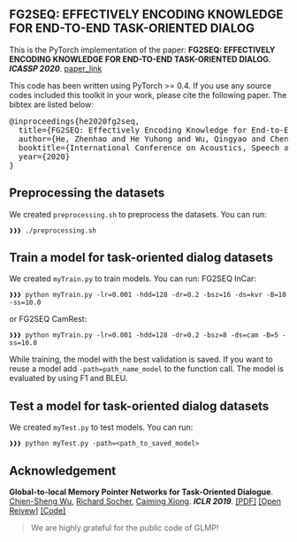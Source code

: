 ## FG2SEQ: EFFECTIVELY ENCODING KNOWLEDGE FOR END-TO-END TASK-ORIENTED DIALOG

This is the PyTorch implementation of the paper:
**FG2SEQ: EFFECTIVELY ENCODING KNOWLEDGE FOR END-TO-END TASK-ORIENTED DIALOG**. ***ICASSP 2020***. [paper_link](https://ieeexplore.ieee.org/document/9053667)


This code has been written using PyTorch >= 0.4. If you use any source codes included this toolkit in your work, please cite the following paper. The bibtex are listed below:
<pre>
@inproceedings{he2020fg2seq,
  title={FG2SEQ: Effectively Encoding Knowledge for End-to-End Task-oriented Dialog},
  author={He, Zhenhao and He Yuhong and Wu, Qingyao and Chen Jian},
  booktitle={International Conference on Acoustics, Speech and Signal Processing (ICASSP)},
  year={2020}
}
</pre>


## Preprocessing the datasets
We created `preprocessing.sh` to preprocess the datasets. You can run:
```console
❱❱❱ ./preprocessing.sh
```

## Train a model for task-oriented dialog datasets
We created `myTrain.py` to train models. You can run:
FG2SEQ InCar:
```console
❱❱❱ python myTrain.py -lr=0.001 -hdd=128 -dr=0.2 -bsz=16 -ds=kvr -B=10 -ss=10.0
```
or FG2SEQ CamRest:
```console
❱❱❱ python myTrain.py -lr=0.001 -hdd=128 -dr=0.2 -bsz=8 -ds=cam -B=5 -ss=10.0
```

While training, the model with the best validation is saved. If you want to reuse a model add `-path=path_name_model` to the function call. The model is evaluated by using F1 and BLEU.

## Test a model for task-oriented dialog datasets
We created  `myTest.py` to test models. You can run:
```console
❱❱❱ python myTest.py -path=<path_to_saved_model> 
```

## Acknowledgement

**Global-to-local Memory Pointer Networks for Task-Oriented Dialogue**. [Chien-Sheng Wu](https://jasonwu0731.github.io/), [Richard Socher](https://www.socher.org/), [Caiming Xiong](http://www.stat.ucla.edu/~caiming/). ***ICLR 2019***. [[PDF]](https://arxiv.org/abs/1901.04713) [[Open Reivew]](https://openreview.net/forum?id=ryxnHhRqFm) [[Code]](https://github.com/jasonwu0731/GLMP)

>   We are highly grateful for the public code of GLMP!
